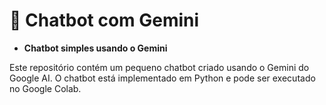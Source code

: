 # 🤖 Chatbot com Gemini

- **Chatbot simples usando o Gemini**

Este repositório contém um pequeno chatbot criado usando o Gemini do Google AI. O chatbot está implementado em Python e pode ser executado no Google Colab.
